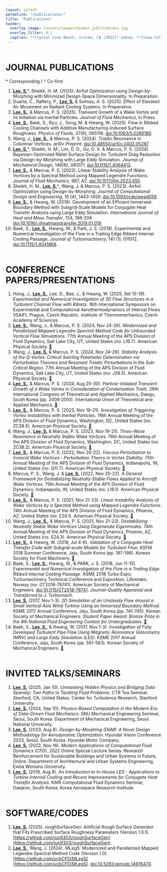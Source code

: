 ```yaml
---
layout: splash
permalink: "/publications/"
title: "Publications"
header:
  overlay_image: /assets/images/header_publications.jpg
  overlay_filter: 0.2
  caption: "*Crystal Cove Beach, Irvine, CA (2022)* &nbsp; **[View Full-image](/assets/photographs/reef_point_crystal_cove_2022.jpg)**"
---
```


# JOURNAL PUBLICATIONS
\* Corresponding / † Co-first
1. <ins>**Lee, S.**</ins>\*, Sheikh, H. M. (2025). Airfoil Optimization using Design-by-Morphing with Minimized Design-Space Dimensionality. In Preparation.
1. Duarte, C., Raftery, P., <ins>**Lee, S.**</ins> & Solmaz, A. S. (2025). Effect of Elevated Air Movement on Radiant Cooling Systems. In Preperation.
1. <ins>**Lee, S.**</ins>, & Marcus, P. S. (2025). Transient Growth of a Wake Vortex and its Initiation via Inertial Particles. *Journal of Fluid Mechanics*, In Press.
1. <ins>**Lee, S.**</ins>, Baek, S., Ryu, J., Song, M. & Hwang, W. (2025). Flow in Ribbed Cooling Channels with Additive Manufacturing-Induced Surface Roughness. *Physics of Fluids*, 37(6), 065118. [doi:10.1063/5.0268180](https://doi.org/10.1063/5.0268180).
1. Wang, J., <ins>**Lee, S.**</ins>, & Marcus, P. S. (2024). Triadic Resonance in Columnar Vortices. *arXiv Preprint*. [doi:10.48550/arXiv.2402.05287](https://doi.org/10.48550/arXiv.2402.05287).
1. <ins>**Lee, S.**</ins>\*, Sheikh, H. M., Lim, D. D., Gu, G. X. & Marcus, P. S. (2024). Bayesian-Optimized Riblet Surface Design for Turbulent Drag Reduction via Design-by-Morphing with Large Eddy Simulation. *Journal of Mechaincal Design*, 146(8), 081071. [doi:10.1115/1.4064413](https://doi.org/10.1115/1.4064413).
1. <ins>**Lee, S.**</ins>, & Marcus, P. S. (2023). Linear Stability Analysis of Wake Vortices by a Spectral Method using Mapped Legendre Functions. *Journal of Fluid Mechanics*, 967, A2. [doi:10.1017/jfm.2023.455](https://doi.org/10.1017/jfm.2023.455).
1. Sheikh, H. M., <ins>**Lee, S.**</ins>†, Wang, J. & Marcus, P. S. (2023). Airfoil Optimization using Design-by-Morphing. *Journal of Computational Design and Engineering*, 10 (4), 1443-1459. [doi:10.1093/jcde/qwad059](https://doi.org/10.1093/jcde/qwad059).
1. <ins>**Lee, S.**</ins>, & Hwang, W. (2019). Development of an Efficient Immersed-Boundary Method with Subgrid-Scale Models for Conjugate Heat Transfer Analysis using Large Eddy Simulation. *International Journal of Heat and Mass Transfer*, 134, 198-208. [doi:10.1016/j.ijheatmasstransfer.2019.01.019](https://doi.org/10.1016/j.ijheatmasstransfer.2019.01.019).
1. Baek, S., <ins>**Lee, S.**</ins>, Hwang, W., & Park, J. S. (2019). Experimental and Numerical Investigation of the Flow in a Trailing Edge Ribbed Internal Cooling Passage. *Journal of Turbomachinery*, 141 (1), 011012. [doi:10.1115/1.4041868](https://doi.org/10.1115/1.4041868).


# CONFERENCE PAPERS/PRESENTATIONS

1. Hong, J., <ins>**Lee, S.**</ins>, Lee, D., Bae, J., & Hwang, W. (2025, Set 15-19). *Experimental and Numerical Investigation of 3D Flow Structures in a Turbulent Channel Flow with Riblets*. 16th International Symposium on Experimental and Computational Aerothermodynamics of Internal Flows (ISAIF), Prague, Czech Republic. Institute of Thermomechanics, Czech Academy of Sciences.
1. <ins>**Lee, S.**</ins>, Wang, J., & Marcus, P. S. (2024, Nov 24-26). *Modernized and Parallelized Mapped Legendre Spectral Method Code for Unbounded Vortical Flow Simulations*. 77th Annual Meeting of the APS Division of Fluid Dynamics, Salt Lake City, UT, United States (no. L16.7). American Physical Society. [:link:](https://meetings.aps.org/Meeting/DFD24/Session/L16.7)
1. Wang, J., <ins>**Lee, S.**</ins> & Marcus, P. S. (2024, Nov 24-26). *Stability Analysis of the Q-Vortex: Critical Swirling Parameter Determination via Perturbation Theories and Resonant Triadic Perturbations in the Sub-Critical Region*. 77th Annual Meeting of the APS Division of Fluid Dynamics, Salt Lake City, UT, United States (no. J38.5). American Physical Society. [:link:](https://meetings.aps.org/Meeting/DFD24/Session/J38.5)
1. <ins>**Lee, S.**</ins>, & Marcus, P. S. (2024, Aug 25-30). *Particle-Initiated Transient Growth of a Wake Vortex in Consideration of Condensation Trails*. 26th International Congress of Theoretical and Applied Mechanics, Daegu, South Korea (pp. 2009-2010). International Union of Theoretical and Applied Mechanics. [:link:](https://nl.go.kr/seoji/contents/S80100000000.do?schM=intgr_detail_view_isbn&isbn=9791198476098)
1. <ins>**Lee, S.**</ins>, & Marcus, P. S. (2023, Nov 19-21). *Investigation of Triggering Vortex Instabilities with Inertial Particles*. 76th Annual Meeting of the APS Division of Fluid Dynamics, Washington, DC, United States (no. ZC38.5). American Physical Society. [:link:](https://meetings.aps.org/Meeting/DFD23/Session/ZC38.5)
1. Wang, J., <ins>**Lee, S.**</ins> & Marcus, P. S. (2023, Nov 19-21). *Three-Wave Resonance in Neutrally Stable Wake Vortices*. 76th Annual Meeting of the APS Division of Fluid Dynamics, Washington, DC, United States (no. ZC38.2). American Physical Society. [:link:](https://meetings.aps.org/Meeting/DFD23/Session/ZC38.2)
1. <ins>**Lee, S.**</ins>, & Marcus, P. S. (2022, Nov 20-22). *Viscous Perturbation to Inviscid Wake Vortices - Perturbation Theory in Vortex Stability*. 75th Annual Meeting of the APS Division of Fluid Dynamics, Indianapolis, IN, United States (no. Q11.7). American Physical Society. [:link:](https://meetings.aps.org/Meeting/DFD22/Session/Q11.7)
1. Marcus, P. S., Wang, J. & <ins>**Lee, S.**</ins> (2022, Nov 20-22). *A General Framework for Destabilizing Neutrally-Stable Flows Applied to Aircraft Wake Vortices*. 75th Annual Meeting of the APS Division of Fluid Dynamics, Indianapolis, IN, United States (no. L18.1). American Physical Society. [:link:](https://meetings.aps.org/Meeting/DFD22/Session/L18.1)
1. <ins>**Lee, S.**</ins>, & Marcus, P. S. (2021, Nov 21-23). *Linear Instability Analysis of Wake Vortices by a Spectral Method using Mapped Legendre Functions*. 74th Annual Meeting of the APS Division of Fluid Dynamics, Phoenix, AZ, United States (no. E24.1). American Physical Society. [:link:](https://meetings.aps.org/Meeting/DFD21/Session/E24.1)
1. Wang, J., <ins>**Lee, S.**</ins>, & Marcus, P. S. (2021, Nov 21-23). *Destabilizing Neutrally Stable Wake Vortices Using Degenerate Eigenmodes*. 74th Annual Meeting of the APS Division of Fluid Dynamics, Phoenix, AZ, United States (no. E24.3). American Physical Society. [:link:](https://meetings.aps.org/Meeting/DFD21/Session/E24.3)
1. <ins>**Lee, S.**</ins>, & Hwang, W. (2018, Jul 4-6). *Validation of a Conjugate Heat Transfer Code with Subgrid-scale Models for Turbulent Flow*. KSFM 2018 Summer Conference, Jeju, South Korea (pp. 197-198). Korean Society for Fluid Machinery. [:link:](http://www.dbpia.co.kr/journal/articleDetail?nodeId=NODE07536688&language=ko_KR)
1. Baek, S., <ins>**Lee, S.**</ins>, Hwang, W., & PARK, J. S. (2018, Jun 11-15). *Experimental and Numerical Investigation of the Flow in a Trailing Edge Ribbed Internal Cooling Passage*. ASME 2018 Turbo Expo: Turbomachinery Technical Conference and Exposition, Lillestrøm, Norway (no. GT2018-76741). American Society of Mechanical Engineers. [doi:10.1115/GT2018-76741](https://doi.org/10.1115/GT2018-76741). *Journal-Quality Appraisal and Transferred to J. Turbomach.*
1. <ins>**Lee, S.**</ins> (2017, Nov 1-3). *2D Simulation of an Unsteady Flow around a Small Vertical Axis Wind Turbine Using an Immersed Boundary Method*. KSME 2017 Annual Conference, Jeju, South Korea (pp. 741-745). Korean Society of Mechanical Engineers. *Student Paper Award: Bronze Prize in the 9th National Fluid Engineering Contest for Undergraduates*. [:link:](http://www.dbpia.co.kr/journal/articleDetail?nodeId=NODE07287580&language=ko_KR#)
1. Baek, S., <ins>**Lee, S.**</ins>, & Hwang, W. (2017, Nov 1-3). *Investigation of Fully Developed Turbulent Pipe Flow Using Magnetic Resonance Velocimetry (MRV) and Large Eddy Simulation (LES)*. KSME 2017 Annual Conference, Jeju, South Korea (pp. 581-583). Korean Society of Mechanical Engineers. [:link:](http://www.dbpia.co.kr/journal/articleDetail?nodeId=NODE07287540&language=ko_KR#)

# INVITED TALKS/SEMINARS

1. <ins>**Lee, S.**</ins> (2025, Jan 10). *Unmasking Hidden Physics and Bridging Data Sparsity: Two Paths to Tackling Fluid Problems*. CTR Tea Seminar, Stanford, CA, United States. Center for Turbulence Research, Stanford University.
1. <ins>**Lee, S.**</ins> (2024, Sep 10). *Physics-Based Computation in the Modern Era of Data-Driven Fluid Mechanics*. SNU Mechanical Engineering Seminar, Seoul, South Korea. Department of Mechanical Engineering, Seoul National University.
1. <ins>**Lee, S.**</ins> (2023, Aug 8). *Design-by-Morphing (DbM): A Novel Design Methodology for Aerodynamic Optimization*. Hyundai Vision Conference 2023, Seoul, South Korea. Hyundai Motor Company.
1. <ins>**Lee, S.**</ins> (2022, Nov 16). *Modern Applications of Computational Fluid Dynamics (CFD)*. 2022 Online Special Lecture Series: Research Reinforcement for Sustainable Buildings and Urban Systems in Future, Online. Department of Architectural and Urban Systems Engineering, Ewha Womans University.
1. <ins>**Lee, S.**</ins> (2018, Aug 8). *An Introduction to In-House LES - Applications to Turbine Internal Cooling and Recent Improvements for Conjugate Heat Transfer Analysis*. KARI Computational Fluid Dynamics Seminar, Daejeon, South Korea. Korea Aerospace Research Institute.

# SOFTWARE/CODES
1. <ins>**Lee, S.**</ins> (2025). roughSurfaceGen: Artificial Rough Surface Generator that Fits Prescribed Surface Roughness Parameters (Version 1.0.1). [https://github.com/jun9303/roughSurfaceGen](https://github.com/jun9303/roughSurfaceGen). 
1. <ins>**Lee, S.**</ins>, Wang, J. (2024). MLegS: Modernized and Parallelized Mapped Legendre Spectral Method Code (Version 1.0). [https://github.com/ucbCFD/MLegS](https://github.com/ucbCFD/MLegS). [doi:10.5281/zenodo.14976470](https://doi.org/10.5281/zenodo.14976470).

<style type="text/css">
h1 {
	margin-top:2em;
}
h3 {
	margin-top:0.5em;
}
</style>
